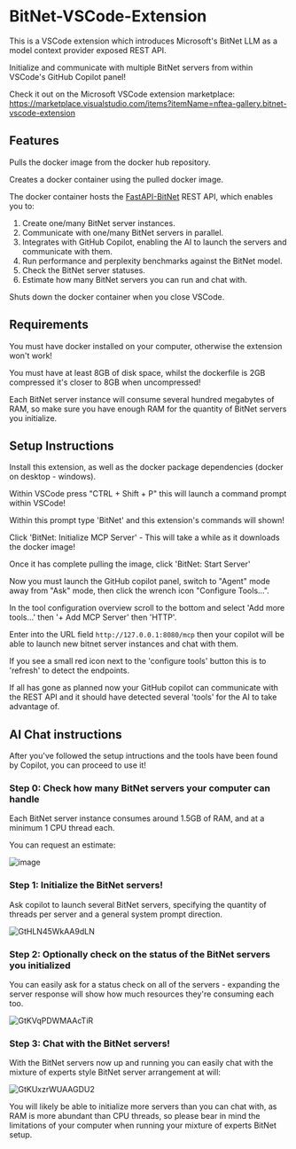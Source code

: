 # BitNet-VSCode-Extension

This is a VSCode extension which introduces Microsoft's BitNet LLM as a model context provider exposed REST API.

Initialize and communicate with multiple BitNet servers from within VSCode's GitHub Copilot panel!

Check it out on the Microsoft VSCode extension marketplace: https://marketplace.visualstudio.com/items?itemName=nftea-gallery.bitnet-vscode-extension

## Features

Pulls the docker image from the docker hub repository.

Creates a docker container using the pulled docker image.

The docker container hosts the [FastAPI-BitNet](https://github.com/grctest/FastAPI-BitNet) REST API, which enables you to:
1. Create one/many BitNet server instances.
2. Communicate with one/many BitNet servers in parallel.
3. Integrates with GitHub Copilot, enabling the AI to launch the servers and communicate with them.
4. Run performance and perplexity benchmarks against the BitNet model.
5. Check the BitNet server statuses.
6. Estimate how many BitNet servers you can run and chat with.

Shuts down the docker container when you close VSCode.

## Requirements

You must have docker installed on your computer, otherwise the extension won't work!

You must have at least 8GB of disk space, whilst the dockerfile is 2GB compressed it's closer to 8GB when uncompressed!

Each BitNet server instance will consume several hundred megabytes of RAM, so make sure you have enough RAM for the quantity of BitNet servers you initialize.

## Setup Instructions

Install this extension, as well as the docker package dependencies (docker on desktop - windows).

Within VSCode press "CTRL + Shift + P" this will launch a command prompt within VSCode!

Within this prompt type 'BitNet' and this extension's commands will shown!

Click 'BitNet: Initialize MCP Server' - This will take a while as it downloads the docker image!

Once it has complete pulling the image, click 'BitNet: Start Server'

Now you must launch the GitHub copilot panel, switch to "Agent" mode away from "Ask" mode, then click the wrench icon "Configure Tools...".

In the tool configuration overview scroll to the bottom and select 'Add more tools...' then '+ Add MCP Server' then 'HTTP'.

Enter into the URL field `http://127.0.0.1:8080/mcp` then your copilot will be able to launch new bitnet server instances and chat with them.

If you see a small red icon next to the 'configure tools' button this is to 'refresh' to detect the endpoints.

If all has gone as planned now your GitHub copilot can communicate with the REST API and it should have detected several 'tools' for the AI to take advantage of.

## AI Chat instructions

After you've followed the setup intructions and the tools have been found by Copilot, you can proceed to use it!

### Step 0: Check how many BitNet servers your computer can handle

Each BitNet server instance consumes around 1.5GB of RAM, and at a minimum 1 CPU thread each.

You can request an estimate:

![image](https://github.com/user-attachments/assets/7451398d-5754-49a1-bf7c-e664e2ad9686)


### Step 1: Initialize the BitNet servers!

Ask copilot to launch several BitNet servers, specifying the quantity of threads per server and a general system prompt direction.

![GtHLN45WkAA9dLN](https://github.com/user-attachments/assets/fbc02b5b-b92d-49d5-bd75-9d797240baa6)

### Step 2: Optionally check on the status of the BitNet servers you initialized

You can easily ask for a status check on all of the servers - expanding the server response will show how much resources they're consuming each too.

![GtKVqPDWMAAcTiR](https://github.com/user-attachments/assets/769ab617-71f0-4be7-a63f-c6194e0dae7d)

### Step 3: Chat with the BitNet servers!

With the BitNet servers now up and running you can easily chat with the mixture of experts style BitNet server arrangement at will:

![GtKUxzrWUAAGDU2](https://github.com/user-attachments/assets/9157963b-33d7-4842-8f38-6f5ce80473b3)

You will likely be able to initialize more servers than you can chat with, as RAM is more abundant than CPU threads, so please bear in mind the limitations of your computer when running your mixture of experts BitNet setup.
